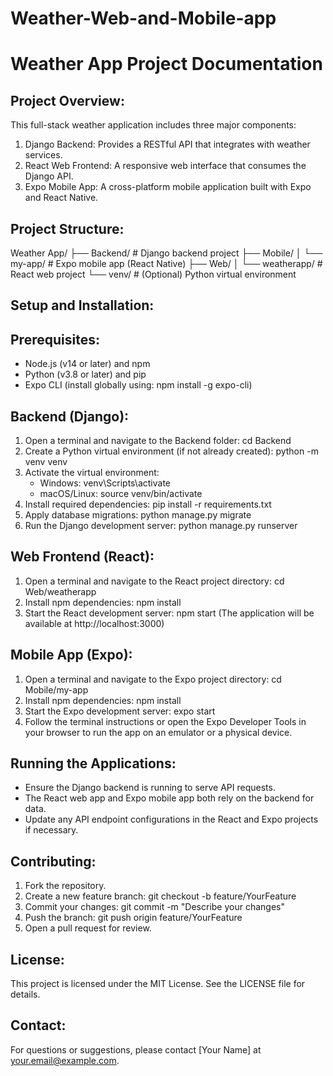 ﻿# Weather-Web-and-Mobile-app
Weather App Project Documentation
===================================

Project Overview:
-----------------
This full-stack weather application includes three major components:
1. Django Backend: Provides a RESTful API that integrates with weather services.
2. React Web Frontend: A responsive web interface that consumes the Django API.
3. Expo Mobile App: A cross-platform mobile application built with Expo and React Native.

Project Structure:
------------------
Weather App/
    ├── Backend/           # Django backend project
    ├── Mobile/
    │   └── my-app/        # Expo mobile app (React Native)
    ├── Web/
    │   └── weatherapp/    # React web project
    └── venv/              # (Optional) Python virtual environment

Setup and Installation:
-------------------------

Prerequisites:
--------------
- Node.js (v14 or later) and npm
- Python (v3.8 or later) and pip
- Expo CLI (install globally using: npm install -g expo-cli)

Backend (Django):
-----------------
1. Open a terminal and navigate to the Backend folder:
   cd Backend
2. Create a Python virtual environment (if not already created):
   python -m venv venv
3. Activate the virtual environment:
   - Windows: venv\Scripts\activate
   - macOS/Linux: source venv/bin/activate
4. Install required dependencies:
   pip install -r requirements.txt
5. Apply database migrations:
   python manage.py migrate
6. Run the Django development server:
   python manage.py runserver

Web Frontend (React):
---------------------
1. Open a terminal and navigate to the React project directory:
   cd Web/weatherapp
2. Install npm dependencies:
   npm install
3. Start the React development server:
   npm start
   (The application will be available at http://localhost:3000)

Mobile App (Expo):
------------------
1. Open a terminal and navigate to the Expo project directory:
   cd Mobile/my-app
2. Install npm dependencies:
   npm install
3. Start the Expo development server:
   expo start
4. Follow the terminal instructions or open the Expo Developer Tools in your browser to run the app on an emulator or a physical device.

Running the Applications:
-------------------------
- Ensure the Django backend is running to serve API requests.
- The React web app and Expo mobile app both rely on the backend for data.
- Update any API endpoint configurations in the React and Expo projects if necessary.

Contributing:
-------------
1. Fork the repository.
2. Create a new feature branch:
   git checkout -b feature/YourFeature
3. Commit your changes:
   git commit -m "Describe your changes"
4. Push the branch:
   git push origin feature/YourFeature
5. Open a pull request for review.

License:
--------
This project is licensed under the MIT License. See the LICENSE file for details.

Contact:
--------
For questions or suggestions, please contact [Your Name] at your.email@example.com.
